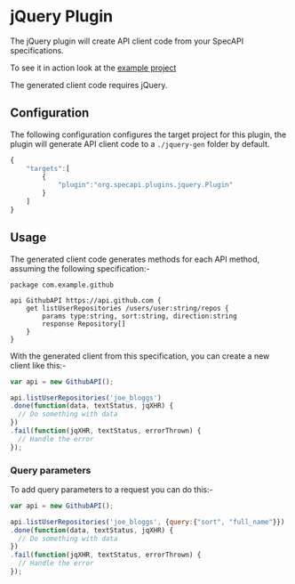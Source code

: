 jQuery Plugin
===========
The jQuery plugin will create API client code from your SpecAPI specifications.

To see it in action look at the [example project](../../examples/org.specapi.plugins.docs.example)

The generated client code requires jQuery.

Configuration
-------------
The following configuration configures the target project for this plugin, the plugin will 
generate API client code to a ```./jquery-gen``` folder by default.

```javascript
{
    "targets":[
        {
            "plugin":"org.specapi.plugins.jquery.Plugin"
        }
    ]
}
```

Usage
-----
The generated client code generates methods for each API method, assuming the following specification:-

```specapi
package com.example.github

api GithubAPI https://api.github.com {
    get listUserRepositories /users/user:string/repos {
        params type:string, sort:string, direction:string
        response Repository[]
    }
}
```

With the generated client from this specification, you can create a new client like this:-

```js
var api = new GithubAPI();

api.listUserRepositories('joe_bloggs')
.done(function(data, textStatus, jqXHR) {
  // Do something with data
})
.fail(function(jqXHR, textStatus, errorThrown) {
  // Handle the error
});
```

### Query parameters
To add query parameters to a request you can do this:-
```js
var api = new GithubAPI();

api.listUserRepositories('joe_bloggs', {query:{"sort", "full_name"}})
.done(function(data, textStatus, jqXHR) {
  // Do something with data
})
.fail(function(jqXHR, textStatus, errorThrown) {
  // Handle the error
});
```
